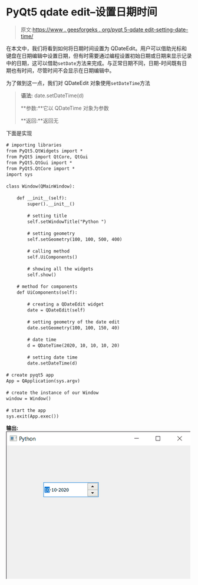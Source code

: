 # PyQt5 qdate edit–设置日期时间

> 原文:[https://www . geesforgeks . org/pyqt 5-qdate edit-setting-date-time/](https://www.geeksforgeeks.org/pyqt5-qdateedit-setting-date-time/)

在本文中，我们将看到如何将日期时间设置为 QDateEdit。用户可以借助光标和键盘在日期编辑中设置日期，但有时需要通过编程设置初始日期或日期来显示记录中的日期，这可以借助`setDate`方法来完成。与正常日期不同，日期-时间既有日期也有时间，尽管时间不会显示在日期编辑中。

为了做到这一点，我们对 QDateEdit 对象使用`setDateTime`方法

> **语法:** date.setDateTime(d)
> 
> **参数:**它以 QDateTime 对象为参数
> 
> **返回:**返回无

下面是实现

```
# importing libraries
from PyQt5.QtWidgets import * 
from PyQt5 import QtCore, QtGui
from PyQt5.QtGui import * 
from PyQt5.QtCore import * 
import sys

class Window(QMainWindow):

    def __init__(self):
        super().__init__()

        # setting title
        self.setWindowTitle("Python ")

        # setting geometry
        self.setGeometry(100, 100, 500, 400)

        # calling method
        self.UiComponents()

        # showing all the widgets
        self.show()

    # method for components
    def UiComponents(self):

        # creating a QDateEdit widget
        date = QDateEdit(self)

        # setting geometry of the date edit
        date.setGeometry(100, 100, 150, 40)

        # date time
        d = QDateTime(2020, 10, 10, 10, 20)

        # setting date time
        date.setDateTime(d)

# create pyqt5 app
App = QApplication(sys.argv)

# create the instance of our Window
window = Window()

# start the app
sys.exit(App.exec())
```

**输出:**
![](img/eeaa2ac94b8ad85486461ef83b166050.png)